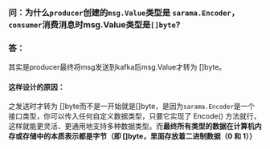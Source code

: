 ### 问：为什么`producer`创建的`msg.Value`类型是 `sarama.Encoder`，`consumer`消费消息时msg.Value类型是`[]byte`?

### 答：
其实是producer最终将msg发送到kafka后msg.Value才转为 []byte。

#### 这样设计的原因：
之发送时才转为 []byte而不是一开始就是[]byte，是因为`sarama.Encoder`是一个接口类型，你可以传入任何自定义数据类型，只要它实现了 Encode() 方法就行，这样就能更灵活、更通用地支持多种数据类型。而**最终所有类型的数据在计算机内存或存储中的本质表示都是字节（即 []byte，里面存放着二进制数据（0 和 1））**
